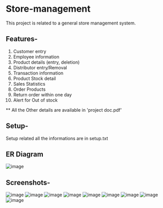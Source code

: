# Store-management
This project is related to a general store management system.

## Features-
1. Customer entry
2. Employee information
3. Product details (entry, deletion)
4. Distributor entry/Removal
5. Transaction information
6. Product Stock detail
7. Sales Statistics
8. Order Products
9. Return order within one day
10. Alert for Out of stock

** All the Other details are available in 'project doc.pdf'

## Setup-
Setup related all the informations are in setup.txt

## ER Diagram
![image](https://user-images.githubusercontent.com/56580438/117561689-a1cc7680-b0b6-11eb-8958-0dca7df5a786.png)

## Screenshots-
![image](https://user-images.githubusercontent.com/56580438/117561789-89a92700-b0b7-11eb-9e5f-c6380c0ec36c.png)
![image](https://user-images.githubusercontent.com/56580438/117561795-9299f880-b0b7-11eb-8b9f-17411fa6dabb.png)
![image](https://user-images.githubusercontent.com/56580438/117561798-988fd980-b0b7-11eb-922b-1a67707641e0.png)
![image](https://user-images.githubusercontent.com/56580438/117561801-9ded2400-b0b7-11eb-9ec0-6203ab25cd56.png)
![image](https://user-images.githubusercontent.com/56580438/117561804-a34a6e80-b0b7-11eb-8735-ddd89f6a4533.png)
![image](https://user-images.githubusercontent.com/56580438/117561805-a9d8e600-b0b7-11eb-89f7-7307a9b4f442.png)
![image](https://user-images.githubusercontent.com/56580438/117561814-b78e6b80-b0b7-11eb-91fb-2960fb4192dc.png)
![image](https://user-images.githubusercontent.com/56580438/117561825-c117d380-b0b7-11eb-9167-0530a45e7afb.png)
![image](https://user-images.githubusercontent.com/56580438/117561829-c5dc8780-b0b7-11eb-8194-0080d198c426.png)
